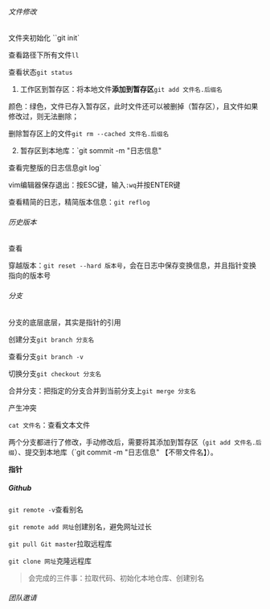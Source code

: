 ###### 文件修改

文件夹初始化 ``git init`

查看路径下所有文件`ll`

查看状态`git status`

1. 工作区到暂存区：将本地文件**添加到暂存区**`git add 文件名.后缀名` 

颜色：绿色，文件已存入暂存区，此时文件还可以被删掉（暂存区），且文件如果修改过，则无法删除；

删除暂存区上的文件`git rm --cached 文件名.后缀名`

2. 暂存区到本地库：`git sommit -m "日志信息" 

查看完整版的日志信息git log`

vim编辑器保存退出：按ESC键，输入`:wq`并按ENTER键

查看精简的日志，精简版本信息：`git reflog`

###### 历史版本

查看

穿越版本：`git reset --hard 版本号`，会在日志中保存变换信息，并且指针变换指向的版本号

###### 分支

分支的底层底层，其实是指针的引用

创建分支`git branch 分支名`

查看分支`git branch -v`

切换分支`git checkout 分支名`

合并分支：把指定的分支合并到当前分支上`git merge 分支名`

产生冲突 

`cat 文件名`：查看文本文件

两个分支都进行了修改，手动修改后，需要将其添加到暂存区（`git add 文件名.后缀`）、提交到本地库（`git commit -m "日志信息" 【不带文件名】）。

**指针**

##### Github

`git remote -v`查看别名

`git remote add 网址`创建别名，避免网址过长

`git pull Git master`拉取远程库 

`git clone 网址`克隆远程库

> 会完成的三件事：拉取代码、初始化本地仓库、创建别名

###### 团队邀请

